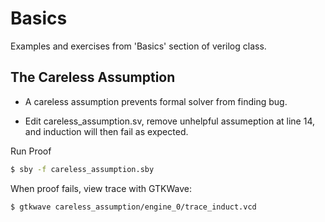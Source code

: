 # Basics

Examples and exercises from 'Basics' section of verilog class.

## The Careless Assumption

- A careless assumption prevents formal solver from finding bug.

- Edit careless_assumption.sv, remove unhelpful assumeption at line 14, and induction will then fail as expected.

Run Proof
```bash
$ sby -f careless_assumption.sby
```

When proof fails, view trace with GTKWave:

```bash
$ gtkwave careless_assumption/engine_0/trace_induct.vcd
```